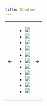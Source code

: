 ```yaml
---
title: Doodles
---
```


<table id="doodles">
<tr>
<td class="prev"><span class="bg-green">&#8592;</span></td>
<td>
<ul id="doodle-gallery">
<li>
<img class="doodle imgbox" src="/image/doodles/doodle7.jpeg"/>
</li><li>
<img class="doodle imgbox" src="/image/doodles/doodle4.jpeg"/>
</li><li>
<img class="doodle imgbox" src="/image/doodles/doodle5.jpeg"/>
</li><li>
<img class="doodle imgbox" src="/image/doodles/doodle6.jpeg"/>
</li><li>
<img class="doodle imgbox" src="/image/doodles/doodle8.jpeg"/>
</li><li>
<img class="doodle imgbox" src="/image/doodles/doodle9.jpeg"/>
</li><li>
<img class="doodle imgbox" src="/image/doodles/doodle10.jpeg"/>
</li><li>
<img class="doodle imgbox" src="/image/doodles/doodle11.jpeg"/>
</li><li>
<img class="doodle imgbox" src="/image/doodles/doodle1.png" />
</li><li>
<img class="doodle imgbox" src="/image/doodles/doodle3.png" />
</li><li>
<img class="doodle imgbox" src="/image/doodles/doodle2.png"/>
</li>
</ul>
</td>
<td class="next"><span class="bg-green">&#8594;</span></td>
</table>


